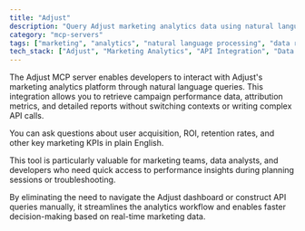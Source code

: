 ```yaml
---
title: "Adjust"
description: "Query Adjust marketing analytics data using natural language. Get campaign performance metrics and reports directly in chat."
category: "mcp-servers"
tags: ["marketing", "analytics", "natural language processing", "data retrieval", "KPI"]
tech_stack: ["Adjust", "Marketing Analytics", "API Integration", "Data Visualization", "Campaign Tracking", "Natural Language Queries"]
---
```


The Adjust MCP server enables developers to interact with Adjust's marketing analytics platform through natural language queries. This integration allows you to retrieve campaign performance data, attribution metrics, and detailed reports without switching contexts or writing complex API calls. 

You can ask questions about user acquisition, ROI, retention rates, and other key marketing KPIs in plain English.

This tool is particularly valuable for marketing teams, data analysts, and developers who need quick access to performance insights during planning sessions or troubleshooting. 

By eliminating the need to navigate the Adjust dashboard or construct API queries manually, it streamlines the analytics workflow and enables faster decision-making based on real-time marketing data.